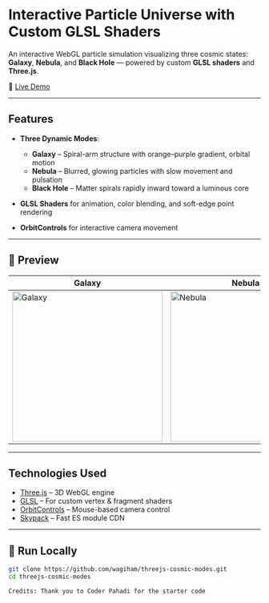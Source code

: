 # Interactive Particle Universe with Custom GLSL Shaders

An interactive WebGL particle simulation visualizing three cosmic states: **Galaxy**, **Nebula**, and **Black Hole** — powered by custom **GLSL shaders** and **Three.js**.

🔗 [Live Demo](https://wagiham.github.io/threejs-cosmic-modes/)

---

## Features

- **Three Dynamic Modes**:
  -  **Galaxy** – Spiral-arm structure with orange–purple gradient, orbital motion
  - **Nebula** – Blurred, glowing particles with slow movement and pulsation
  -  **Black Hole** – Matter spirals rapidly inward toward a luminous core

- **GLSL Shaders** for animation, color blending, and soft-edge point rendering
- **OrbitControls** for interactive camera movement

---

## 📸 Preview

| Galaxy | Nebula | Black Hole |
|--------|--------|------------|
| <img width="300" src="https://github.com/user-attachments/assets/6c6dbae2-2df3-434a-bfa4-1a15380e85db" alt="Galaxy" /> | <img width="300" src="https://github.com/user-attachments/assets/bd8aa087-a615-43d5-98e0-56e53ab73572" alt="Nebula" /> | <img width="300" src="https://github.com/user-attachments/assets/551e538c-db61-4fae-b540-be788c5ffc2f" alt="Black Hole" /> |

---

## Technologies Used

- [Three.js](https://threejs.org/) – 3D WebGL engine
- [GLSL](https://thebookofshaders.com/) – For custom vertex & fragment shaders
- [OrbitControls](https://threejs.org/docs/#examples/en/controls/OrbitControls) – Mouse-based camera control
- [Skypack](https://www.skypack.dev/) – Fast ES module CDN

---

## 🚀 Run Locally

```bash
git clone https://github.com/wagiham/threejs-cosmic-modes.git
cd threejs-cosmic-modes

Credits: Thank you to Coder Pahadi for the starter code
